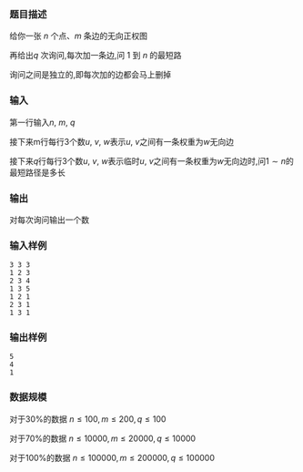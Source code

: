 ###  题目描述
给你一张 $n$ 个点、$m$ 条边的无向正权图

再给出$q$ 次询问,每次加一条边,问 $1$ 到 $n$ 的最短路

询问之间是独立的,即每次加的边都会马上删掉

###  输入

第一行输入$n$, $m$, $q$

接下来m行每行$3$个数$u$, $v$, $w$表示$u$, $v$之间有一条权重为$w$无向边

接下来$q$行每行$3$个数$u$, $v$, $w$表示临时$u$, $v$之间有一条权重为$w$无向边时,问$1 \sim n$的最短路径是多长
###  输出
对每次询问输出一个数
###  输入样例
```
3 3 3
1 2 3
2 3 4
1 3 5
1 2 1
2 3 1
1 3 1
```
### 输出样例
```
5
4
1
```

###  数据规模

对于$30\%$的数据 $n \leq 100, m \leq 200, q \leq 100$

对于$70\%$的数据 $n \leq 10000, m \leq 20000,  q \leq 10000$

对于$100\%$的数据 $n \leq 100000, m \leq 200000,  q \leq 100000$